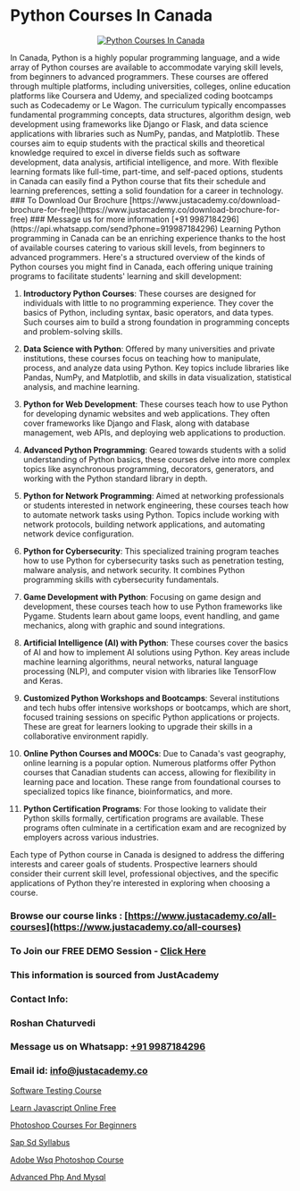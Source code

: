 # Python Courses In Canada

<p align="center">
  <a href="https://justacademy.co/course-detail/python-training">
    <img src="https://justacademy.co/storage2/course_image/1709713400_course_image.webp" alt="Python Courses In Canada">
  </a>
</p>
In Canada, Python is a highly popular programming language, and a wide array of Python courses are available to accommodate varying skill levels, from beginners to advanced programmers. These courses are offered through multiple platforms, including universities, colleges, online education platforms like Coursera and Udemy, and specialized coding bootcamps such as Codecademy or Le Wagon. The curriculum typically encompasses fundamental programming concepts, data structures, algorithm design, web development using frameworks like Django or Flask, and data science applications with libraries such as NumPy, pandas, and Matplotlib. These courses aim to equip students with the practical skills and theoretical knowledge required to excel in diverse fields such as software development, data analysis, artificial intelligence, and more. With flexible learning formats like full-time, part-time, and self-paced options, students in Canada can easily find a Python course that fits their schedule and learning preferences, setting a solid foundation for a career in technology.
### To Download Our Brochure [https://www.justacademy.co/download-brochure-for-free](https://www.justacademy.co/download-brochure-for-free)
### Message us for more information [+91 9987184296](https://api.whatsapp.com/send?phone=919987184296)
Learning Python programming in Canada can be an enriching experience thanks to the host of available courses catering to various skill levels, from beginners to advanced programmers. Here's a structured overview of the kinds of Python courses you might find in Canada, each offering unique training programs to facilitate students' learning and skill development:

1) **Introductory Python Courses**: These courses are designed for individuals with little to no programming experience. They cover the basics of Python, including syntax, basic operators, and data types. Such courses aim to build a strong foundation in programming concepts and problem-solving skills.

2) **Data Science with Python**: Offered by many universities and private institutions, these courses focus on teaching how to manipulate, process, and analyze data using Python. Key topics include libraries like Pandas, NumPy, and Matplotlib, and skills in data visualization, statistical analysis, and machine learning.

3) **Python for Web Development**: These courses teach how to use Python for developing dynamic websites and web applications. They often cover frameworks like Django and Flask, along with database management, web APIs, and deploying web applications to production.

4) **Advanced Python Programming**: Geared towards students with a solid understanding of Python basics, these courses delve into more complex topics like asynchronous programming, decorators, generators, and working with the Python standard library in depth.

5) **Python for Network Programming**: Aimed at networking professionals or students interested in network engineering, these courses teach how to automate network tasks using Python. Topics include working with network protocols, building network applications, and automating network device configuration.

6) **Python for Cybersecurity**: This specialized training program teaches how to use Python for cybersecurity tasks such as penetration testing, malware analysis, and network security. It combines Python programming skills with cybersecurity fundamentals.

7) **Game Development with Python**: Focusing on game design and development, these courses teach how to use Python frameworks like Pygame. Students learn about game loops, event handling, and game mechanics, along with graphic and sound integrations.

8) **Artificial Intelligence (AI) with Python**: These courses cover the basics of AI and how to implement AI solutions using Python. Key areas include machine learning algorithms, neural networks, natural language processing (NLP), and computer vision with libraries like TensorFlow and Keras.

9) **Customized Python Workshops and Bootcamps**: Several institutions and tech hubs offer intensive workshops or bootcamps, which are short, focused training sessions on specific Python applications or projects. These are great for learners looking to upgrade their skills in a collaborative environment rapidly.

10) **Online Python Courses and MOOCs**: Due to Canada's vast geography, online learning is a popular option. Numerous platforms offer Python courses that Canadian students can access, allowing for flexibility in learning pace and location. These range from foundational courses to specialized topics like finance, bioinformatics, and more.

11) **Python Certification Programs**: For those looking to validate their Python skills formally, certification programs are available. These programs often culminate in a certification exam and are recognized by employers across various industries.

Each type of Python course in Canada is designed to address the differing interests and career goals of students. Prospective learners should consider their current skill level, professional objectives, and the specific applications of Python they're interested in exploring when choosing a course.

### Browse our course links : [https://www.justacademy.co/all-courses](https://www.justacademy.co/all-courses) 
### To Join our FREE DEMO Session - [Click Here](https://www.justacademy.co/register-for-course-demo)


### This information is sourced from JustAcademy
### Contact Info:
### Roshan Chaturvedi
### Message us on Whatsapp: [+91 9987184296](https://api.whatsapp.com/send?phone=919987184296)
### Email id: [info@justacademy.co](mailto:info@justacademy.co)
                
[Software Testing Course](https://www.linkedin.com/pulse/software-testing-course-software-training-sunnyvale-fvvnc?trackingId=fyI9WZfVhM4dGC1reCYwvw%3D%3D&lipi=urn%3Ali%3Apage%3Ad_flagship3_company_admin%3BM5QnzWJERjun88GkJ%2BYkdw%3D%3D)

[Learn Javascript Online Free](https://www.linkedin.com/pulse/learn-javascript-online-free-justacademy-pune-ux1lc?trackingId=h3utHUk7xCa186Vkiu030A%3D%3D&lipi=urn%3Ali%3Apage%3Ad_flagship3_company_admin%3BXS20KxDuR2OiZGdryJTcxQ%3D%3D)

[Photoshop Courses For Beginners](https://medium.com/@akanshapatil/photoshop-courses-for-beginners-29bc56df0aba)

[Sap Sd Syllabus](https://medium.com/@abhidnya.1068/sap-sd-syllabus-640bc8ec8205)

[Adobe Wsq Photoshop Course](https://justacademyin.github.io/justacademy/adobe-wsq-photoshop-course)

[Advanced Php And Mysql](https://justacademyin.github.io/justacademy/advanced-php-and-mysql)

